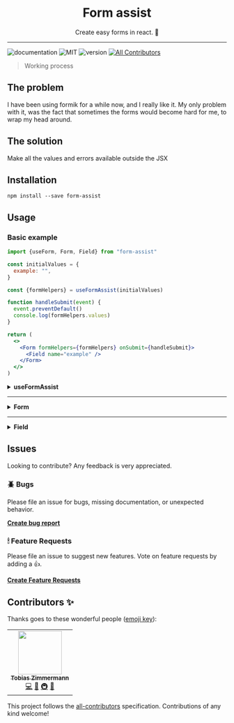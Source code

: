 <div align="center">
<h1>Form assist</h1>
<p>Create easy forms in react. 🎉</p>
</div>

---

![documentation](https://img.shields.io/badge/documentation-yes-brightgreen.svg)
![MIT](https://img.shields.io/npm/v/form-assist)
![version](https://img.shields.io/github/license/tobias-z/form-assist)
[![All Contributors](https://img.shields.io/badge/all_contributors-1-orange.svg?style=flat-square)](#contributors-)

> Working process

## The problem

I have been using formik for a while now, and I really like it. My only problem
with it, was the fact that sometimes the forms would become hard for me, to wrap
my head around.

## The solution

Make all the values and errors available outside the JSX

## Installation

```
npm install --save form-assist
```

## Usage

### Basic example

```jsx
import {useForm, Form, Field} from "form-assist"

const initialValues = {
  example: "",
}

const {formHelpers} = useFormAssist(initialValues)

function handleSubmit(event) {
  event.preventDefault()
  console.log(formHelpers.values)
}

return (
  <>
    <Form formHelpers={formHelpers} onSubmit={handleSubmit}>
      <Field name="example" />
    </Form>
  </>
)
```

<p>
<details><summary><strong>useFormAssist</strong></summary>

```jsx
import {useFormAssist} from "form-assist"

const initialValues = {
  example: "",
}

const {formHelpers, validation} = useFormAssist(
  initialValues,
  validationOptions
)
const {
  values,
  setValues,
  errors,
  setErrors,
  handleChange,
  resetForm,
} = formHelpers
```

## Validation

Form assist has validation build in, so you don't have to do any fancy things
yourself 🥳

All you have to do is provide a second parameter, to the useFormAssist hook.

```jsx
const {formHelpers, validation} = useFormAssist(initialValues, {
  example: {
    required: true,
    minCharacters: 5,
    maxCharacters: 10,
  },
})
```

All of this is typed, so it's really easy to figure out what you can pass to the
objects...

You will then have to provide the _validation_ object that is returned from the
useValidation hook, into your Form component's props like so:

```jsx
return <Form validation={validation}></Form>
```

And that's it! You now have validation on your fields.

## formHelpers

<p>
<details><summary><strong>values</strong></summary>

### Values

The values will the current state of the _initialValues_, that you passed to the
function

</details>
</p>

<p>
<details><summary><strong>setValues</strong></summary>

### setValues

The setValues function is given to you for flexability, if you for some reason
would like to set your form values, you can do that.

```jsx
const {values, setValues} = formHelpers

setValues({...values, example: "you have been modified"})
```

</details>
</p>

<p>
<details><summary><strong>errors</strong></summary>

### Errors

The errors object will be containing your initialValues object, but all strings.
If at any point these strings have a value, the form will not submit

</details>
</p>

<p>
<details><summary><strong>setErrors</strong></summary>

### setErrors

This function allows you to set an error on any given value, making it
impossible to submit unless resolved.

```jsx
const {errors, setErrors} = formHelpers

setErrors({...errors, example: "Unknown example!"})
```

</details>
</p>

<p>
<details><summary><strong>handleChange</strong></summary>

### handleChange

Although not required in the Field component, the handleChange function can be
passed in any input field inside your form.

```jsx
const {values, handleChange} = formHelpers

return (
  <>
    <Form>
      <input name="example" value={values.example} onChange={handleChange}>
    </Form>
  </>
)
```

</details>
</p>

<p>
<details><summary><strong>resetForm</strong></summary>

### resetForm

the resetForm function will compleatly reset both your form and also any errors
that you may have.

```jsx
const {values, resetForm} = formHelpers

function handleSubmit(event) {
  e.preventDefault()
  console.log("YAY i exist!", values)
  resetForm()
  console.log("I have been reset 😿", values)
}
```

</details>
</p>

</details>
</p>

---

<p>
<details><summary><strong>Form</strong></summary>

### Form

The Form component is the way to bootstrap your form. Whenever you use a new
Form, it will need a few properties to function properly 💪

<p>
<details><summary><strong>formHelpers</strong></summary>

### formHelpers

The Form component needs to know which values, that it is working with..
Therefor, we pass it all of the formHelpers that you recieved whenever you
called `useForm()`

```jsx
const formHelpers = useForm(initialValues)

return <Form formHelpers={formHelpers}></Form>
```

</details>
</p>

<p>
<details><summary><strong>onSubmit</strong></summary>

### onSubmit

The onSubmit prop works just as a normal onSubmit, exept that before it is
called, it will check whether or not an error is pressent.

If no error is found, it will call your onSubmit.

```jsx
const formHelpers = useForm(initialValues)

return (
  <Form
    formHelpers={formHelpers}
    onSubmit={e => console.log(formHelpers.values)}></Form>
)
```

</details>
</p>

<p>
<details><summary><strong>validation</strong></summary>

### validation

This is an object with error validation options.

Read more about this under the **useFormAssist** hook section

</details>
</p>

</details>
</p>

---

<p>
<details><summary><strong>Field</strong></summary>

### Field

The Field component is given to you, as an easy way to create fields of any
kind. You can use it effectively, by passing it a type property, which will
change which props needs to be given, for that specific type.

```jsx
return (
  <>
    <Field type="radio" name="example" value="I will be this value" />
    <Field type="radio" name="example" value="Another value" />
  </>
)
```

Form assist also supports custom components through the _element_ property.

```jsx
const animals = [
  {id: Math.random(), value: "Cat"},
  {id: Math.random(), value: "Dog"},
]

return (
  <Field
    name="example"
    type="select"
    element={<SelectField />}
    options={animals}
  />
)
```

This will create **ALL** of your select and insert your array's, values as key's
or value respectively.

</details>
</p>

## Issues

Looking to contribute? Any feedback is very appreciated.

### 🪲 Bugs

Please file an issue for bugs, missing documentation, or unexpected behavior.

[**Create bug report**](https://github.com/tobias-z/form-assist/issues/new?assignees=&labels=&template=bug_report.md&title=)

### 🕯 Feature Requests

Please file an issue to suggest new features. Vote on feature requests by adding
a 👍.

[**Create Feature Requests**](https://github.com/tobias-z/form-assist/issues/new?assignees=&labels=&template=feature_request.md&title=)

## Contributors ✨

Thanks goes to these wonderful people
([emoji key](https://allcontributors.org/docs/en/emoji-key)):

<!-- ALL-CONTRIBUTORS-LIST:START - Do not remove or modify this section -->
<!-- prettier-ignore-start -->
<!-- markdownlint-disable -->
<table>
  <tr>
    <td align="center"><a href="http://tobias-z.com"><img src="https://avatars.githubusercontent.com/u/70150300?v=4?s=100" width="100px;" alt=""/><br /><sub><b>Tobias Zimmermann</b></sub></a><br /><a href="https://github.com/tobias-z/form-assist/commits?author=tobias-z" title="Code">💻</a> <a href="https://github.com/tobias-z/form-assist/commits?author=tobias-z" title="Documentation">📖</a> <a href="#infra-tobias-z" title="Infrastructure (Hosting, Build-Tools, etc)">🚇</a> <a href="#maintenance-tobias-z" title="Maintenance">🚧</a></td>
  </tr>
</table>

<!-- markdownlint-restore -->
<!-- prettier-ignore-end -->

<!-- ALL-CONTRIBUTORS-LIST:END -->

This project follows the
[all-contributors](https://github.com/all-contributors/all-contributors)
specification. Contributions of any kind welcome!
